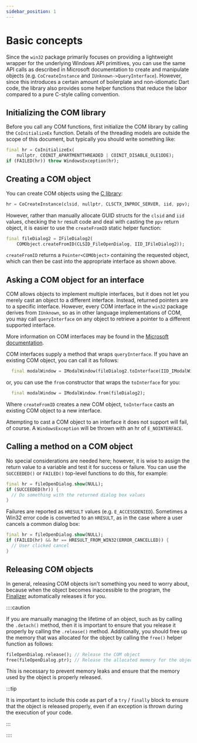 ```yaml
---
sidebar_position: 1
---
```


# Basic concepts

Since the `win32` package primarily focuses on providing a lightweight wrapper
for the underlying Windows API primitives, you can use the same API calls as
described in Microsoft documentation to create and manipulate objects (e.g.
`CoCreateInstance` and `IUnknown->QueryInterface`). However, since this
introduces a certain amount of boilerplate and non-idiomatic Dart code, the
library also provides some helper functions that reduce the labor compared to a
pure C-style calling convention.

## Initializing the COM library

Before you call any COM functions, first initialize the COM library by calling
the `CoInitializeEx` function. Details of the threading models are outside the
scope of this document, but typically you should write something like:

```dart
final hr = CoInitializeEx(
    nullptr, COINIT_APARTMENTTHREADED | COINIT_DISABLE_OLE1DDE);
if (FAILED(hr)) throw WindowsException(hr);
```

## Creating a COM object

You can create COM objects using the [C library]:

```dart
hr = CoCreateInstance(clsid, nullptr, CLSCTX_INPROC_SERVER, iid, ppv);
```

However, rather than manually allocate GUID structs for the `clsid` and `iid`
values, checking the `hr` result code and deal with casting the `ppv` return
object, it is easier to use the `createFromID` static helper function:

```dart
final fileDialog2 = IFileDialog2(
    COMObject.createFromID(CLSID_FileOpenDialog, IID_IFileDialog2));
```

`createFromID` returns a `Pointer<COMObject>` containing the requested object,
which can then be cast into the appropriate interface as shown above.

## Asking a COM object for an interface

COM allows objects to implement multiple interfaces, but it does not let you
merely cast an object to a different interface. Instead, returned pointers are
to a specific interface. However, every COM interface in the `win32` package
derives from `IUnknown`, so as in other language implementations of COM, you
may call `queryInterface` on any object to retrieve a pointer to a different
supported interface.

More information on COM interfaces may be found in the
[Microsoft documentation].

COM interfaces supply a method that wraps `queryInterface`. If you
have an existing COM object, you can call it as follows:

```dart
  final modalWindow = IModalWindow(fileDialog2.toInterface(IID_IModalWindow));
```

or, you can use the `from` constructor that wraps the `toInterface` for you:

```dart
  final modalWindow = IModalWindow.from(fileDialog2);
```

Where `createFromID` creates a new COM object, `toInterface` casts an existing
COM object to a new interface.

Attempting to cast a COM object to an interface it does not support will fail,
of course. A `WindowsException` will be thrown with an hr of `E_NOINTERFACE`.

## Calling a method on a COM object

No special considerations are needed here; however, it is wise to assign the
return value to a variable and test it for success or failure. You can use the
`SUCCEEDED()` or `FAILED()` top-level functions to do this, for example:

```dart
final hr = fileOpenDialog.show(NULL);
if (SUCCEEDED(hr)) {
  // Do something with the returned dialog box values
}
```

Failures are reported as `HRESULT` values (e.g. `E_ACCESSDENIED`). Sometimes a
Win32 error code is converted to an `HRESULT`, as in the case where a user
cancels a common dialog box:

```dart
final hr = fileOpenDialog.show(NULL);
if (FAILED(hr) && hr == HRESULT_FROM_WIN32(ERROR_CANCELLED)) {
  // User clicked cancel
}
```

## Releasing COM objects

In general, releasing COM objects isn't something you need to worry about,
because when the object becomes inaccessible to the program, the [Finalizer]
automatically releases it for you.

::::caution

If you are manually managing the lifetime of an object, such as by calling the
`.detach()` method, then it is important to ensure that you release it properly
by calling the `.release()` method. Additionally, you should free up the memory
that was allocated for the object by calling the `free()` helper function as
follows:

```dart
fileOpenDialog.release(); // Release the COM object
free(fileOpenDialog.ptr); // Release the allocated memory for the object
```

This is necessary to prevent memory leaks and ensure that the memory used by
the object is properly released.

:::tip

It is important to include this code as part of a `try` / `finally` block to
ensure that the object is released properly, even if an exception is thrown
during the execution of your code.

:::

::::

[C library]: https://docs.microsoft.com/en-us/windows/win32/learnwin32/creating-an-object-in-com
[Finalizer]: https://api.dart.dev/stable/dart-core/Finalizer-class.html
[Microsoft documentation]: https://docs.microsoft.com/en-us/windows/win32/learnwin32/asking-an-object-for-an-interface
